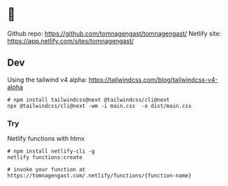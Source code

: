# 📓

Github repo: https://github.com/tomnagengast/tomnagengast/
Netlify site: https://app.netlify.com/sites/tomnagengast/

## Dev

Using the tailwind v4 alpha: https://tailwindcss.com/blog/tailwindcss-v4-alpha

```
# npm install tailwindcss@next @tailwindcss/cli@next
npx @tailwindcss/cli@next -wm -i main.css  -o dist/main.css
```

### Try

Netlify functions with htmx

```
# npm install netlify-cli -g
netlify functions:create

# invoke your function at https://tomnagengast.com/.netlify/functions/{function-name}
```
